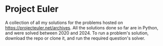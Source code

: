 # Project Euler

A collection of all my solutions for the problems hosted on https://projecteuler.net/archives. All the solutions done so far are in Python, and were solved between 2020 and 2024. To run a problem's solution, download the repo or clone it, 
and run the required question's solver.
